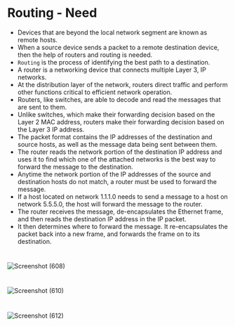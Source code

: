 # Routing - Need

- Devices that are beyond the local network segment are known as remote hosts.
- When a source device sends a packet to a remote destination device, then the help of routers and routing is needed.
- `Routing` is the process of identifying the best path to a destination.
- A router is a networking device that connects multiple Layer 3, IP networks.
- At the distribution layer of the network, routers direct traffic and perform other functions critical to efficient network operation.
- Routers, like switches, are able to decode and read the messages that are sent to them.
- Unlike switches, which make their forwarding decision based on the Layer 2 MAC address, routers make their forwarding decision based on the Layer 3 IP address.
- The packet format contains the IP addresses of the destination and source hosts, as well as the message data being sent between them.
- The router reads the network portion of the destination IP address and uses it to find which one of the attached networks is the best way to forward the message to the destination.
- Anytime the network portion of the IP addresses of the source and destination hosts do not match, a router must be used to forward the message.
- If a host located on network 1.1.1.0 needs to send a message to a host on network 5.5.5.0, the host will forward the message to the router.
- The router receives the message, de-encapsulates the Ethernet frame, and then reads the destination IP address in the IP packet.
- It then determines where to forward the message. It re-encapsulates the packet back into a new frame, and forwards the frame on to its destination.

#

![Screenshot (608)](https://user-images.githubusercontent.com/63872951/171694876-3cd5f9e1-121a-4fe8-b9a4-b7623b78cbfd.png)

#

![Screenshot (610)](https://user-images.githubusercontent.com/63872951/171694939-672b31c9-6383-423a-8c1d-29971f599bda.png)

#

![Screenshot (612)](https://user-images.githubusercontent.com/63872951/171694977-4786f219-7632-4e00-8fb8-b059bb3c2376.png)

